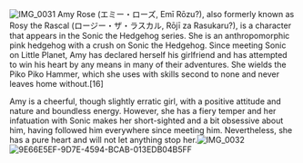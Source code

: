 ![IMG_0031](https://github.com/user-attachments/assets/93d365c2-08f0-43bd-b885-f1bda0b50c9d)
Amy Rose (エミー・ローズ, Emī Rōzu?), also formerly known as Rosy the Rascal (ロージー・ザ・ラスカル, Rōjī za Rasukaru?), is a character that appears in the Sonic the Hedgehog series. She is an anthropomorphic pink hedgehog with a crush on Sonic the Hedgehog. Since meeting Sonic on Little Planet, Amy has declared herself his girlfriend and has attempted to win his heart by any means in many of their adventures. She wields the Piko Piko Hammer, which she uses with skills second to none and never leaves home without.[16]

Amy is a cheerful, though slightly erratic girl, with a positive attitude and nature and boundless energy. However, she has a fiery temper and her infatuation with Sonic makes her short-sighted and a bit obsessive about him, having followed him everywhere since meeting him. Nevertheless, she has a pure heart and will not let anything stop her.![IMG_0032](https://github.com/user-attachments/assets/b7a51e70-8304-4ee0-9576-c1d4e1e77fe9)
![9E66E5EF-9D7E-4594-BCAB-013EDB04B5FF](https://github.com/user-attachments/assets/25bcfce6-0a25-4304-8c79-66a9730e7464)
